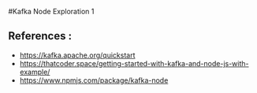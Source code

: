 #Kafka Node Exploration 1

## References :

- https://kafka.apache.org/quickstart
- https://thatcoder.space/getting-started-with-kafka-and-node-js-with-example/
- https://www.npmjs.com/package/kafka-node
